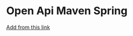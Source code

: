# Open Api Maven Spring
[Add from this link](https://stackoverflow.com/questions/44612080/swagger-codegen-use-existing-class)